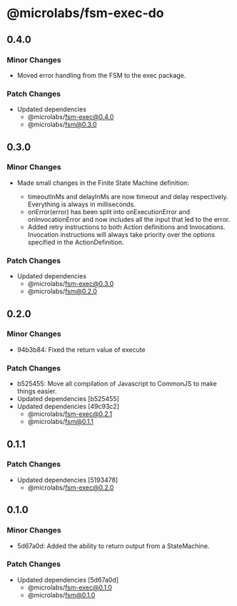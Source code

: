 # @microlabs/fsm-exec-do

## 0.4.0

### Minor Changes

- Moved error handling from the FSM to the exec package.

### Patch Changes

- Updated dependencies
  - @microlabs/fsm-exec@0.4.0
  - @microlabs/fsm@0.3.0

## 0.3.0

### Minor Changes

- Made small changes in the Finite State Machine definition:

  - timeoutInMs and delayInMs are now timeout and delay respectively. Everything is always in milliseconds.
  - onError(error) has been split into onExecutionError and onInvocationError and now includes all the input that led to the error.
  - Added retry instructions to both Action definitions and Invocations. Invocation instructions will always take priority over the options specified in the ActionDefinition.

### Patch Changes

- Updated dependencies
  - @microlabs/fsm-exec@0.3.0
  - @microlabs/fsm@0.2.0

## 0.2.0

### Minor Changes

- 94b3b84: Fixed the return value of execute

### Patch Changes

- b525455: Move all compilation of Javascript to CommonJS to make things easier.
- Updated dependencies [b525455]
- Updated dependencies [49c93c2]
  - @microlabs/fsm-exec@0.2.1
  - @microlabs/fsm@0.1.1

## 0.1.1

### Patch Changes

- Updated dependencies [5193478]
  - @microlabs/fsm-exec@0.2.0

## 0.1.0

### Minor Changes

- 5d67a0d: Added the ability to return output from a StateMachine.

### Patch Changes

- Updated dependencies [5d67a0d]
  - @microlabs/fsm-exec@0.1.0
  - @microlabs/fsm@0.1.0
